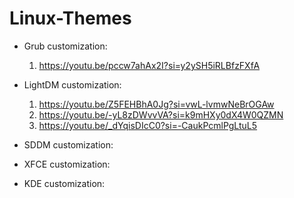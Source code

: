 # Linux-Themes
- Grub customization:
   1. https://youtu.be/pccw7ahAx2I?si=y2ySH5iRLBfzFXfA
  
- LightDM customization:
   1. https://youtu.be/Z5FEHBhA0Jg?si=vwL-lvmwNeBrOGAw
   2. https://youtu.be/-yL8zDWvvVA?si=k9mHXy0dX4W0QZMN
   3. https://youtu.be/_dYqisDIcC0?si=-CaukPcmlPgLtuL5
 
- SDDM customization:

- XFCE customization:

- KDE customization:

